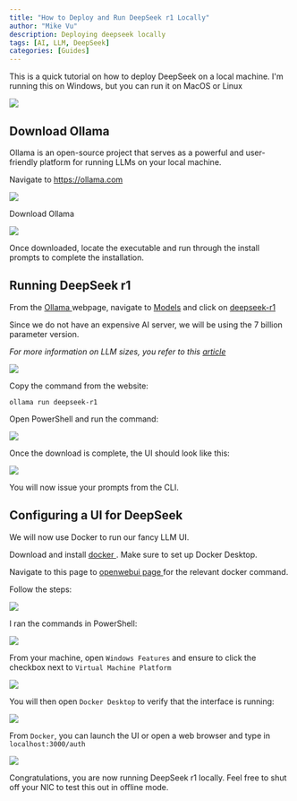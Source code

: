 ```yaml
---
title: "How to Deploy and Run DeepSeek r1 Locally"
author: "Mike Vu"
description: Deploying deepseek locally
tags: [AI, LLM, DeepSeek]
categories: [Guides]
---
```


This is a quick tutorial on how to deploy DeepSeek on a local machine. I'm running this on Windows, but you can run it on MacOS or Linux

<img src = "deploy_deepseek_locally.png">

## Download Ollama

Ollama is an open-source project that serves as a powerful and user-friendly platform for running LLMs on your local machine. 

Navigate to https://ollama.com

<img src = "ollama.png">

Download Ollama

<img src = "ollama_download.png">

Once downloaded, locate the executable and run through the install prompts to complete the installation.

## Running DeepSeek r1

From the <a href = "https://ollama.com"> Ollama </a> webpage, navigate to <a href = "https://ollama.com/search"> Models</a> and click on <a href = "https://ollama.com/library/deepseek-r1"> deepseek-r1 </a>

Since we do not have an expensive AI server, we will be using the 7 billion parameter version. 

*For more information on LLM sizes, you refer to this <a href = "https://web.dev/articles/llm-sizes"> article </a>*

<img src = "deepseek_page.png">

Copy the command from the website: 

`ollama run deepseek-r1`

Open PowerShell and run the command:

<img src = "deepseek_powershell.png">

Once the download is complete, the UI should look like this:

<img src = "deepseek_cli.png">

You will now issue your prompts from the CLI. 

## Configuring a UI for DeepSeek

We will now use Docker to run our fancy LLM UI. 

Download and install <a href = "https://docker.com"> docker </a>. Make sure to set up Docker Desktop. 

Navigate to this page to <a href = "https://docs.openwebui.com/getting-started/quick-start/"> openwebui page </a> for the relevant docker command. 

Follow the steps:

<img src = "openwebui_steps.png">

I ran the commands in PowerShell:

<img src = "docker_commands.png">

From your machine, open `Windows Features` and ensure to click the checkbox next to `Virtual Machine Platform`

<img src = "windows_features.png">

You will then open `Docker Desktop` to verify that the interface is running:

<img src = "docker_verify.png">

From `Docker`, you can launch the UI or open a web browser and type in `localhost:3000/auth`

<img src = "deepseek_ui.png">

Congratulations, you are now running DeepSeek r1 locally. Feel free to shut off your NIC to test this out in offline mode.









